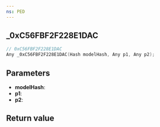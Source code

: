 ```yaml
---
ns: PED
---
```

## _0xC56FBF2F228E1DAC

```c
// 0xC56FBF2F228E1DAC
Any _0xC56FBF2F228E1DAC(Hash modelHash, Any p1, Any p2);
```


## Parameters
* **modelHash**: 
* **p1**: 
* **p2**: 

## Return value
